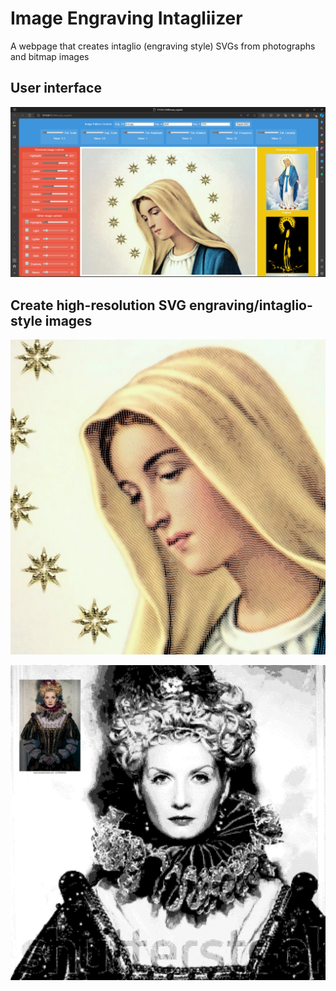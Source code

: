# Image Engraving Intagliizer
 A webpage that creates intaglio (engraving style) SVGs from photographs and bitmap images

<h2>User interface</h2>

![image0](./UI.png)

<h2>Create high-resolution SVG engraving/intaglio-style images</h2>

![image1](./OurLady-pic.png)

![image2](./example-pic.jpg)
